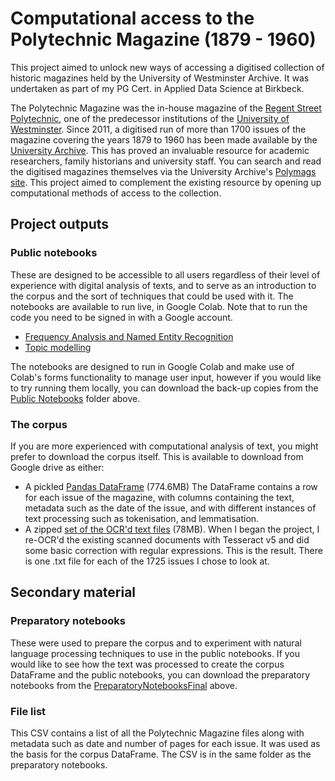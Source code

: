 # Computational access to the Polytechnic Magazine (1879 - 1960)

This project aimed to unlock new ways of accessing a digitised collection of historic magazines held by the University of Westminster Archive. It was undertaken as part of my PG Cert. in Applied Data Science at Birkbeck. 

The Polytechnic Magazine was the in-house magazine of the [Regent Street Polytechnic](https://westminster-atom.arkivum.net/index.php/rsp), one of the predecessor institutions of the [University of Westminster](https://www.westminster.ac.uk/). Since 2011, a digitised run of more than 1700 issues of the magazine covering the years 1879 to 1960 has been made available by the [University Archive](http://recordsandarchives.westminster.ac.uk/). This has proved an invaluable resource for academic researchers, family historians and university staff. You can search and read the digitised magazines themselves via the University Archive's [Polymags site](https://polymags.westminster.ac.uk/). This project aimed to complement the existing resource by opening up computational methods of access to the collection.

## Project outputs

### Public notebooks
These are designed to be accessible to all users regardless of their level of experience with digital analysis of texts, and to serve as an introduction to the corpus and the sort of techniques that could be used with it. 
The notebooks are available to run live, in Google Colab. Note that to run the code you need to be signed in with a Google account.
* [Frequency Analysis and Named Entity Recognition](https://colab.research.google.com/drive/1Wa44qr8xMK2kd-eIk-M0_-IqW41D2nB3?usp=sharing)
* [Topic modelling](https://colab.research.google.com/drive/1HAS-Xo3EH_O93Lp_nTV4pZT3eV8F5bBX?usp=sharing) 

The notebooks are designed to run in Google Colab and make use of Colab's forms functionality to manage user input, however if you would like to try running them locally, you can download the back-up copies from the [Public Notebooks](https://github.com/jakebickford/PolyMags/tree/main/PublicNotebooks) folder above.

### The corpus 
If you are more experienced with computational analysis of text, you might prefer to download the corpus itself. This is available to download from Google drive as either:
* A pickled [Pandas DataFrame](https://drive.google.com/file/d/1uvog_cKlc3fFbVdkmUgoYtRzB9Dv8GEj/view?usp=sharing) (774.6MB)
  The DataFrame contains a row for each issue of the magazine, with columns containing the text, metadata such as the date of the issue, and with different instances of text processing such as tokenisation, and lemmatisation.
* A zipped [set of the OCR'd text files](https://drive.google.com/file/d/17NlNzqnHHE8be3YR1cz7dC8xFG9kTgTH/view?usp=sharing) (78MB). When I began the project, I re-OCR'd the existing scanned documents with Tesseract v5 and did some basic correction with regular expressions. This is the result. There is one .txt file for each of the 1725 issues I chose to look at. 

## Secondary material

### Preparatory notebooks
These were used to prepare the corpus and to experiment with natural language processing techniques to use in the public notebooks. If you would like to see how the text was processed to create the corpus DataFrame and the public notebooks, you can download the preparatory notebooks from the [PreparatoryNotebooksFinal](https://github.com/jakebickford/PolyMags/tree/main/PreparatoryNotebooksFinalfolder) above.

### File list
This CSV contains a list of all the Polytechnic Magazine files along with metadata such as date and number of pages for each issue. It was used as the basis for the corpus DataFrame. The CSV is in the same folder as the preparatory notebooks. 

